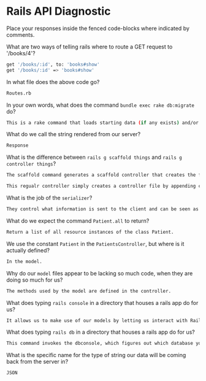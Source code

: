# Rails API Diagnostic

Place your responses inside the fenced code-blocks where indicated by comments.


What are two ways of telling rails where to route a GET request to '/books/4'?

```bash
get '/books/:id', to: 'books#show'
get '/books/:id' => 'books#show'
```

In what file does the above code go?

```bash
Routes.rb
```

In your own words, what does the command `bundle exec rake db:migrate` do?

```bash
This is a rake command that loads starting data (if any exists) and/or migrates/pushes changes made to the database.
```

What do we call the string rendered from our server?

```bash
Response
```

What is the difference between `rails g scaffold things` and
`rails g controller things`?

```bash
The scaffold command generates a scaffold controller that creates the full MVC stack from model, through controller, to the views.

This regualr controller simply creates a controller file by appending controller.rb to 'things', the file name supplied.
```

What is the job of the `serializer`?

```bash
They control what information is sent to the client and can be seen as JSON formatters.
```

What do we expect the command `Patient.all` to return?

```bash
Return a list of all resource instances of the class Patient.
```

We use the constant `Patient` in the `PatientsController`, but where is it
actually defined?

```bash
In the model.
```

Why do our `model` files appear to be lacking so much code, when they are doing
so much for us?

```bash
The methods used by the model are defined in the controller.
```

What does typing `rails console` in a directory that houses a rails app do for
us?

```bash
It allows us to make use of our models by letting us interact with Rails from the command line.
```

What does typing `rails db` in a directory that houses a rails app do for us?

```bash
This command invokes the dbconsole, which figures out which database you’re using and drops you into whichever command line interface you would use with it (and figures out the command line parameters to give to it).
```

What is the specific name for the type of string our data will be coming back
from the server in?

```bash
JSON
```
